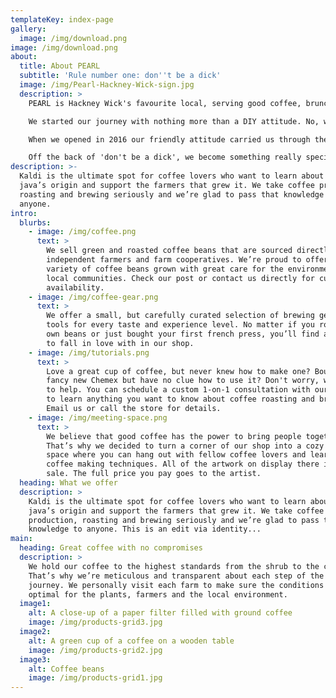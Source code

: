 ```yaml
---
templateKey: index-page
gallery:
  image: /img/download.png
image: /img/download.png
about:
  title: About PEARL
  subtitle: 'Rule number one: don''t be a dick'
  image: /img/Pearl-Hackney-Wick-sign.jpg
  description: >
    PEARL is Hackney Wick's favourite local, serving good coffee, brunch, dinner, craft beers, wine and cocktails.

    We started our journey with nothing more than a DIY attitude. No, we weren't experts in hospitality by any stretch but we knew all we wanted from a local cafe was a warm greeting, excellent coffee and good value food. Taking over the old Hackney Pearl founded in 2011, we found ourselves in the epi-centre of an artistic warehouse community, our aesthetic fit perfectly. This was an environment with rough edges made beautiful by the interactions found everywhere you turn. 

    When we opened in 2016 our friendly attitude carried us through the learning process. We listened to what our regulars wanted and became a firm part of the community, providing caffeine for artists, curing warehouse party hangovers with our generous brunches, even sharing a drink in the evening with our neighbours. What's more, we attracted some lovely people who wanted to be part of our team.

    Off the back of 'don't be a dick', we become something really special. A vibrant venue draped in plants, filled with local art, good music, delicious food, excellent coffee, craft beers and delicious cocktails all served by the friendliest team in East London.
description: >-
  Kaldi is the ultimate spot for coffee lovers who want to learn about their
  java’s origin and support the farmers that grew it. We take coffee production,
  roasting and brewing seriously and we’re glad to pass that knowledge to
  anyone.
intro:
  blurbs:
    - image: /img/coffee.png
      text: >
        We sell green and roasted coffee beans that are sourced directly from
        independent farmers and farm cooperatives. We’re proud to offer a
        variety of coffee beans grown with great care for the environment and
        local communities. Check our post or contact us directly for current
        availability.
    - image: /img/coffee-gear.png
      text: >
        We offer a small, but carefully curated selection of brewing gear and
        tools for every taste and experience level. No matter if you roast your
        own beans or just bought your first french press, you’ll find a gadget
        to fall in love with in our shop.
    - image: /img/tutorials.png
      text: >
        Love a great cup of coffee, but never knew how to make one? Bought a
        fancy new Chemex but have no clue how to use it? Don't worry, we’re here
        to help. You can schedule a custom 1-on-1 consultation with our baristas
        to learn anything you want to know about coffee roasting and brewing.
        Email us or call the store for details.
    - image: /img/meeting-space.png
      text: >
        We believe that good coffee has the power to bring people together.
        That’s why we decided to turn a corner of our shop into a cozy meeting
        space where you can hang out with fellow coffee lovers and learn about
        coffee making techniques. All of the artwork on display there is for
        sale. The full price you pay goes to the artist.
  heading: What we offer
  description: >
    Kaldi is the ultimate spot for coffee lovers who want to learn about their
    java’s origin and support the farmers that grew it. We take coffee
    production, roasting and brewing seriously and we’re glad to pass that
    knowledge to anyone. This is an edit via identity...
main:
  heading: Great coffee with no compromises
  description: >
    We hold our coffee to the highest standards from the shrub to the cup.
    That’s why we’re meticulous and transparent about each step of the coffee’s
    journey. We personally visit each farm to make sure the conditions are
    optimal for the plants, farmers and the local environment.
  image1:
    alt: A close-up of a paper filter filled with ground coffee
    image: /img/products-grid3.jpg
  image2:
    alt: A green cup of a coffee on a wooden table
    image: /img/products-grid2.jpg
  image3:
    alt: Coffee beans
    image: /img/products-grid1.jpg
---
```


